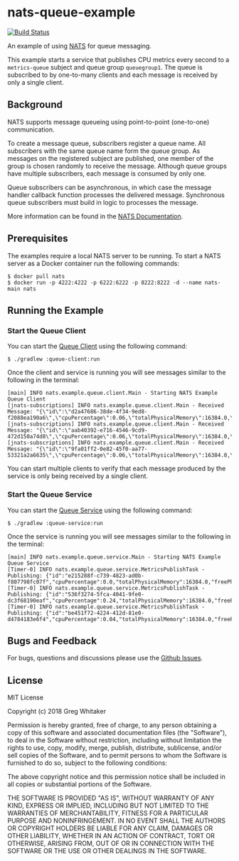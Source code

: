 # nats-queue-example
[![Build Status](https://travis-ci.org/gregwhitaker/nats-queue-example.svg?branch=master)](https://travis-ci.org/gregwhitaker/nats-queue-example)

An example of using [NATS](https://nats.io) for queue messaging.

This example starts a service that publishes CPU metrics every second to a `metrics-queue` subject and queue group `queuegroup1`. The queue is subscribed to by one-to-many clients and each message is received by only a single client.

## Background
NATS supports message queueing using point-to-point (one-to-one) communication.

To create a message queue, subscribers register a queue name. All subscribers with the same queue name form the queue group. As messages on the registered subject are published, one member of the group is chosen randomly to receive the message. Although queue groups have multiple subscribers, each message is consumed by only one.

Queue subscribers can be asynchronous, in which case the message handler callback function processes the delivered message. Synchronous queue subscribers must build in logic to processes the message.

More information can be found in the [NATS Documentation](https://nats.io/documentation/concepts/nats-queueing/).

## Prerequisites
The examples require a local NATS server to be running. To start a NATS server as a Docker container run the following commands:

    $ docker pull nats
    $ docker run -p 4222:4222 -p 6222:6222 -p 8222:8222 -d --name nats-main nats

## Running the Example
### Start the Queue Client
You can start the [Queue Client](queue-client/README.md) using the following command:

    $ ./gradlew :queue-client:run
    
Once the client and service is running you will see messages similar to the following in the terminal:

    [main] INFO nats.example.queue.client.Main - Starting NATS Example Queue Client
    [jnats-subscriptions] INFO nats.example.queue.client.Main - Received Message: "{\"id\":\"d2a47686-38de-4f34-9ed8-f2088ea190a6\",\"cpuPercentage\":0.06,\"totalPhysicalMemory\":16384.0,\"freePhysicalMemory\":244.0}"
    [jnats-subscriptions] INFO nats.example.queue.client.Main - Received Message: "{\"id\":\"aab40392-e716-4546-9cd9-472d150a74d8\",\"cpuPercentage\":0.06,\"totalPhysicalMemory\":16384.0,\"freePhysicalMemory\":275.0}"
    [jnats-subscriptions] INFO nats.example.queue.client.Main - Received Message: "{\"id\":\"9fa01ff2-0e82-45f0-aa77-53321a2a6635\",\"cpuPercentage\":0.06,\"totalPhysicalMemory\":16384.0,\"freePhysicalMemory\":221.0}"

You can start multiple clients to verify that each message produced by the service is only being received by a single client.

### Start the Queue Service
You can start the [Queue Service](queue-service/README.md) using the following command:

    $ ./gradlew :queue-service:run

Once the service is running you will see messages similar to the following in the terminal:

    [main] INFO nats.example.queue.service.Main - Starting NATS Example Queue Service
    [Timer-0] INFO nats.example.queue.service.MetricsPublishTask - Publishing: {"id":"e215288f-c739-4823-ad0b-f807798fc07f","cpuPercentage":0.0,"totalPhysicalMemory":16384.0,"freePhysicalMemory":373.0}
    [Timer-0] INFO nats.example.queue.service.MetricsPublishTask - Publishing: {"id":"536f3274-5fca-4041-9fe0-dc3f68190eaf","cpuPercentage":0.24,"totalPhysicalMemory":16384.0,"freePhysicalMemory":273.0}
    [Timer-0] INFO nats.example.queue.service.MetricsPublishTask - Publishing: {"id":"be451f72-4224-412d-81e0-d4784183e6f4","cpuPercentage":0.04,"totalPhysicalMemory":16384.0,"freePhysicalMemory":349.0}

## Bugs and Feedback
For bugs, questions and discussions please use the [Github Issues](https://github.com/gregwhitaker/nats-queue-example/issues).

## License
MIT License

Copyright (c) 2018 Greg Whitaker

Permission is hereby granted, free of charge, to any person obtaining a copy
of this software and associated documentation files (the "Software"), to deal
in the Software without restriction, including without limitation the rights
to use, copy, modify, merge, publish, distribute, sublicense, and/or sell
copies of the Software, and to permit persons to whom the Software is
furnished to do so, subject to the following conditions:

The above copyright notice and this permission notice shall be included in all
copies or substantial portions of the Software.

THE SOFTWARE IS PROVIDED "AS IS", WITHOUT WARRANTY OF ANY KIND, EXPRESS OR
IMPLIED, INCLUDING BUT NOT LIMITED TO THE WARRANTIES OF MERCHANTABILITY,
FITNESS FOR A PARTICULAR PURPOSE AND NONINFRINGEMENT. IN NO EVENT SHALL THE
AUTHORS OR COPYRIGHT HOLDERS BE LIABLE FOR ANY CLAIM, DAMAGES OR OTHER
LIABILITY, WHETHER IN AN ACTION OF CONTRACT, TORT OR OTHERWISE, ARISING FROM,
OUT OF OR IN CONNECTION WITH THE SOFTWARE OR THE USE OR OTHER DEALINGS IN THE
SOFTWARE.